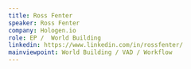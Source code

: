 ```yaml
---
title: Ross Fenter
speaker: Ross Fenter
company: Hologen.io
role: EP /  World Building
linkedin: https://www.linkedin.com/in/rossfenter/
mainviewpoint: World Building / VAD / Workflow
---
```

